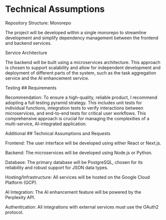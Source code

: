 # Technical Assumptions
Repository Structure: Monorepo

The project will be developed within a single monorepo to streamline development and simplify dependency management between the frontend and backend services.

Service Architecture

The backend will be built using a microservices architecture. This approach is chosen to support scalability and allow for independent development and deployment of different parts of the system, such as the task aggregation service and the AI enhancement service.

Testing ## Requirements

Recommendation: To ensure a high-quality, reliable product, I recommend adopting a full testing pyramid strategy. This includes unit tests for individual functions, integration tests to verify interactions between microservices, and end-to-end tests for critical user workflows. This comprehensive approach is crucial for managing the complexities of a multi-service, AI-integrated application.

Additional ## Technical Assumptions and Requests

Frontend: The user interface will be developed using either React or Next.js.

Backend: The microservices will be developed using Node.js or Python.

Database: The primary database will be PostgreSQL, chosen for its reliability and robust support for JSON data types.

Hosting/Infrastructure: All services will be hosted on the Google Cloud Platform (GCP).

AI Integration: The AI enhancement feature will be powered by the Perplexity API.

Authentication: All integrations with external services must use the OAuth2 protocol.
